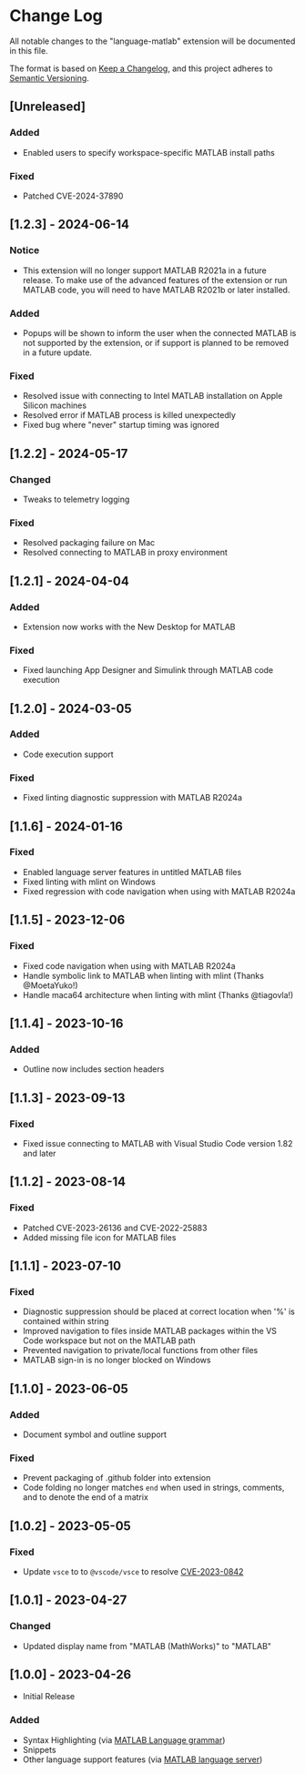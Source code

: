 # Change Log

All notable changes to the "language-matlab" extension will be documented in this file.

The format is based on [Keep a Changelog](https://keepachangelog.com/en/1.0.0),
and this project adheres to [Semantic Versioning](https://semver.org/spec/v2.0.0.html).

## [Unreleased]

### Added
- Enabled users to specify workspace-specific MATLAB install paths

### Fixed
- Patched CVE-2024-37890

## [1.2.3] - 2024-06-14

### Notice
- This extension will no longer support MATLAB R2021a in a future release. To make use of the advanced features of the extension or run MATLAB code, you will need to have MATLAB R2021b or later installed.

### Added
- Popups will be shown to inform the user when the connected MATLAB is not supported by the extension, or if support is planned to be removed in a future update.

### Fixed
- Resolved issue with connecting to Intel MATLAB installation on Apple Silicon machines
- Resolved error if MATLAB process is killed unexpectedly
- Fixed bug where "never" startup timing was ignored

## [1.2.2] - 2024-05-17

### Changed
- Tweaks to telemetry logging

### Fixed
- Resolved packaging failure on Mac
- Resolved connecting to MATLAB in proxy environment

## [1.2.1] - 2024-04-04

### Added
- Extension now works with the New Desktop for MATLAB

### Fixed
- Fixed launching App Designer and Simulink through MATLAB code execution

## [1.2.0] - 2024-03-05

### Added
- Code execution support

### Fixed
- Fixed linting diagnostic suppression with MATLAB R2024a

## [1.1.6] - 2024-01-16

### Fixed
- Enabled language server features in untitled MATLAB files
- Fixed linting with mlint on Windows
- Fixed regression with code navigation when using with MATLAB R2024a

## [1.1.5] - 2023-12-06

### Fixed
- Fixed code navigation when using with MATLAB R2024a
- Handle symbolic link to MATLAB when linting with mlint (Thanks @MoetaYuko!)
- Handle maca64 architecture when linting with mlint (Thanks @tiagovla!)

## [1.1.4] - 2023-10-16

### Added
- Outline now includes section headers

## [1.1.3] - 2023-09-13

### Fixed
- Fixed issue connecting to MATLAB with Visual Studio Code version 1.82 and later

## [1.1.2] - 2023-08-14

### Fixed

- Patched CVE-2023-26136 and CVE-2022-25883
- Added missing file icon for MATLAB files

## [1.1.1] - 2023-07-10

### Fixed

- Diagnostic suppression should be placed at correct location when '%' is contained within string
- Improved navigation to files inside MATLAB packages within the VS Code workspace but not on the MATLAB path
- Prevented navigation to private/local functions from other files
- MATLAB sign-in is no longer blocked on Windows

## [1.1.0] - 2023-06-05

### Added
- Document symbol and outline support

### Fixed

- Prevent packaging of .github folder into extension
- Code folding no longer matches `end` when used in strings, comments, and to denote the end of a matrix

## [1.0.2] - 2023-05-05

### Fixed

- Update `vsce` to to `@vscode/vsce` to resolve [CVE-2023-0842](https://nvd.nist.gov/vuln/detail/CVE-2023-0842)

## [1.0.1] - 2023-04-27

### Changed

- Updated display name from "MATLAB (MathWorks)" to "MATLAB"

## [1.0.0] - 2023-04-26

- Initial Release

### Added

- Syntax Highlighting (via [MATLAB Language grammar](https://github.com/mathworks/MATLAB-Language-grammar))
- Snippets
- Other language support features (via [MATLAB language server](https://github.com/mathworks/MATLAB-language-server))
